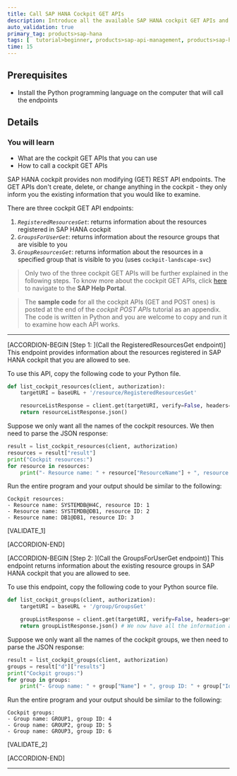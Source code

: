 ```yaml
---
title: Call SAP HANA Cockpit GET APIs
description: Introduce all the available SAP HANA cockpit GET APIs and the method to use them.
auto_validation: true
primary_tag: products>sap-hana
tags: [  tutorial>beginner, products>sap-api-management, products>sap-hana ]
time: 15
---
```


## Prerequisites  
 - Install the Python programming language on the computer that will call the  endpoints

## Details
### You will learn  
  - What are the cockpit GET APIs that you can use
  - How to call a cockpit GET APIs

SAP HANA cockpit provides non modifying (GET) REST API endpoints. The GET APIs don't create, delete, or change anything in the cockpit - they only inform you the existing information that you would like to examine.

There are three cockpit GET API endpoints:

1. *`RegisteredResourcesGet`*: returns information about the resources registered in SAP HANA cockpit
2. *`GroupsForUserGet`*: returns information about the resource groups that are visible to you
3. *`GroupResourcesGet`*: returns information about the resources in a specified group that is visible to you (uses `cockpit-landscape-svc`)

> Only two of the three cockpit GET APIs will be further explained in the following steps. To know more about the cockpit GET APIs, click [here](https://help.sap.com/viewer/afa922439b204e9caf22c78b6b69e4f2/2.8.0.0/en-US/4888d87f6a934dd18e5e782079e4ca63.html) to navigate to the **SAP Help Portal**.

> The **sample code** for all the cockpit APIs (GET and POST ones) is posted at the end of the *cockpit POST APIs* tutorial as an appendix. The code is written in Python and you are welcome to copy and run it to examine how each API works.

---


[ACCORDION-BEGIN [Step 1: ](Call the RegisteredResourcesGet endpoint)]
This endpoint provides information about the resources registered in SAP HANA cockpit that you are allowed to see.

To use this API, copy the following code to your Python file.
```Python
def list_cockpit_resources(client, authorization):
    targetURI = baseURL + '/resource/RegisteredResourcesGet'

    resourceListResponse = client.get(targetURI, verify=False, headers=get_header(authorization))
    return resourceListResponse.json()
```

Suppose we only want all the names of the cockpit resources. We then need to parse the JSON response:
```Python
result = list_cockpit_resources(client, authorization)
resources = result["result"]
print("Cockpit resources:")
for resource in resources:
    print("- Resource name: " + resource["ResourceName"] + ", resource ID: " + resource["ResourceId"])
```

Run the entire program and your output should be similar to the following:
```
Cockpit resources:
- Resource name: SYSTEMDB@H4C, resource ID: 1
- Resource name: SYSTEMDB@DB1, resource ID: 2
- Resource name: DB1@DB1, resource ID: 3
```

[VALIDATE_1]

[ACCORDION-END]


[ACCORDION-BEGIN [Step 2: ](Call the GroupsForUserGet endpoint)]
This endpoint returns information about the existing resource groups in SAP HANA cockpit that you are allowed to see.

To use this endpoint, copy the following code to your Python source file.

```Python
def list_cockpit_groups(client, authorization):
    targetURI = baseURL + '/group/GroupsGet'

    groupListResponse = client.get(targetURI, verify=False, headers=get_header(authorization))
    return groupListResponse.json() # We now have all the information about the cockpit groups
```

Suppose we only want all the names of the cockpit groups, we then need to parse the JSON response:
```Python
result = list_cockpit_groups(client, authorization)
groups = result["d"]["results"]
print("Cockpit groups:")
for group in groups:
    print("- Group name: " + group["Name"] + ", group ID: " + group["Id"])
```

Run the entire program and your output should be similar to the following:
```
Cockpit groups:
- Group name: GROUP1, group ID: 4
- Group name: GROUP2, group ID: 5
- Group name: GROUP3, group ID: 6
```

[VALIDATE_2]

[ACCORDION-END]

---

